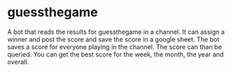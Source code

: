 # guessthegame

A bot that reads the results for guessthegame in a channel. It can assign a winner and post the score and save the score in a google sheet. The bot saves a score for everyone playing in the channel. The score can than be queried. You can get the best score for the week, the month, the year and overall.


# 
